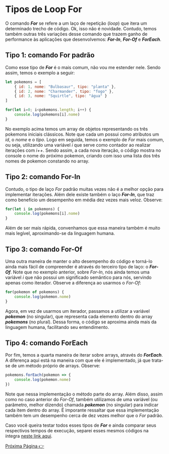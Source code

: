 # Tipos de Loop For

O comando _**For**_ se refere a um laço de repetição (_loop_) que itera um determinado trecho de código. Ok, isso não é novidade. Contudo, temos também outras três variações desse comando que trazem ganho de performance às aplicações que desenvolvemos: _**For-In**_, _**For-Of**_ e _**ForEach**_.

## Tipo 1: comando For padrão

Como esse tipo de _**For**_ é o mais comum, não vou me estender nele. Sendo assim, temos o exemplo a seguir:

```javascript
let pokemons = [
    { id: 1, nome: "Bulbasaur", tipo: "planta" },
    { id: 2, nome: "Charmander", tipo: "fogo" },
    { id: 3, nome: "Squirtle", tipo: "água" }
]

for(let i=0; i<pokemons.length; i++) {
    console.log(pokemons[i].nome)
}
```

No exemplo acima temos um array de objetos representando os três pokemons iniciais clássicos. Note que cada um possui como atributos um _id_, o _nome_ e o _tipo_. Logo em seguida, temos o exemplo de _For_ mais comum, ou seja, utilizando uma variável _i_ que serve como contador ao realizar iterações com _i++_. Sendo assim, a cada nova iteração, o código mostra no console o nome do próximo pokemon, criando com isso uma lista dos três nomes de pokemon constando no array.

## Tipo 2: comando For-In

Contudo, o tipo de laço _For_ padrão muitas vezes não é a melhor opção para implementar iterações. Além dele existe também o laço _**For-In**_, que traz como benefício um desempenho em média dez vezes mais veloz. Observe:

```javascript
for(let i in pokemons) {
    console.log(pokemons[i].nome)
}
```

Além de ser mais rápida, convenhamos que essa maneira também é muito mais legível, aproximando-se da linguagem humana.

## Tipo 3: comando For-Of

Uma outra maneira de manter o alto desempenho do código e torná-lo ainda mais fácil de compreender é através do terceiro tipo de laço: o _**For-Of**_. Note que no exemplo anterior, sobre _For-In_, nós ainda temos uma variável _i_ que não possui um significado semântico para nós, servindo apenas como iterador. Observe a diferença ao usarmos o _For-Of_:

```javascript
for(pokemon of pokemons) {
    console.log(pokemon.nome)
}
```

Agora, em vez de usarmos um iterador, passamos a utilizar a variável _**pokemon**_ (no singular), que representa cada elemento dentro do array _**pokemons**_ (no plural). Dessa forma, o código se aproxima ainda mais da linguagem humana, facilitando seu entendimento.

## Tipo 4: comando ForEach

Por fim, temos a quarta maneira de iterar sobre arrays, através do _**ForEach**_. A diferença aqui está na maneira com que ele é implementado, já que trata-se de um método próprio de arrays. Observe:

```javascript
pokemons.forEach(pokemon => {
    console.log(pokemon.nome)
})
```

Note que nessa implementação o método parte do array. Além disso, assim como no caso anterior do _For-Of_, também utilizamos de uma variável (ou parâmetro, melhor dizendo) chamada _**pokemon**_ (no singular) para indicar cada item dentro do array. É imporante ressaltar que essa implementação também tem um desempenho cerca de dez vezes melhor que o _For_ padrão.

Caso você queira testar todos esses tipos de _**For**_ e ainda comparar seus respectivos tempos de execução, separei esses mesmos códigos na íntegra [neste link aqui](https://github.com/fergo8/curso-nodejs-para-iniciantes/blob/master/Modulo%202/source-code/exemplo1.0.js).

[Próxima Página :point_right:](https://github.com/fergo8/curso-nodejs-para-iniciantes/blob/master/Modulo%202/01-tipos-de-loop-for.md)
